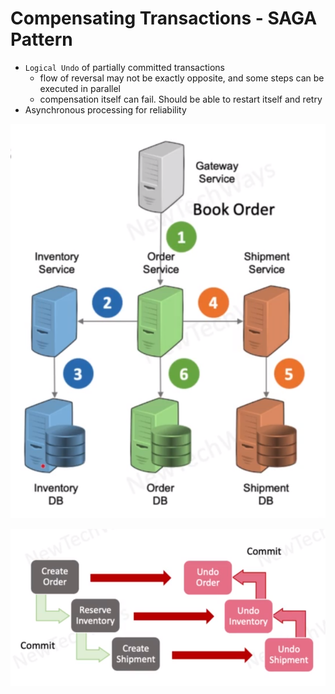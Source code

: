 # Compensating Transactions - SAGA Pattern

- `Logical Undo` of partially committed transactions
  - flow of reversal may not be exactly opposite, and some steps can be executed in parallel
  - compensation itself can fail. Should be able to restart itself and retry
- Asynchronous processing for reliability

![Alt text](image-37.png)

![Alt text](image-38.png)
